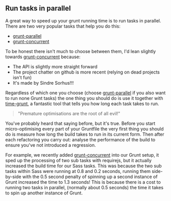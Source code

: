 ## Run tasks in parallel

A great way to speed up your grunt running time is to run tasks in parallel.  There are two very popular tasks that help you do this:

* [grunt-parallel]()
* [grunt-concurrent]()

To be honest there isn't much to choose between them, I'd lean slightly towards [grunt-concurrent]() because:

* The API is slightly more straight forward
* The project chatter on github is more recent (relying on dead projects isn't fun)
* It's made by Sindre Sorhus!!!

Regardless of which one you choose (choose [grunt-parallel]() if you also want to run none Grunt tasks) the one thing you should do is use it together with [time-grunt](), a fantastic tool that tells you how long each task takes to run.

> "Premature optimisations are the root of all evil!"

You've probably heard that saying before, but it's true. Before you start micro-optimising every part of your Gruntfile the very first thing you should do is measure how long the build takes to run in its current form. Then after each refactoring you carry out: analyse the performance of the build to ensure you've not introduced a regression.

For example, we recently added [grunt-concurrent]() into our Grunt setup, it sped up the processing of two sub tasks with requirejs, but it actually increased the build time for our Sass tasks.  This was because the two sub tasks within Sass were running at 0.8 and 0.2 seconds, running them side-by-side with the 0.5 second penalty of spinning up a second instance of Grunt increased the time to 1.3 seconds! This is because there is a cost to running two tasks in parallel, (normally about 0.5 seconds) the time it takes to spin up another instance of Grunt.